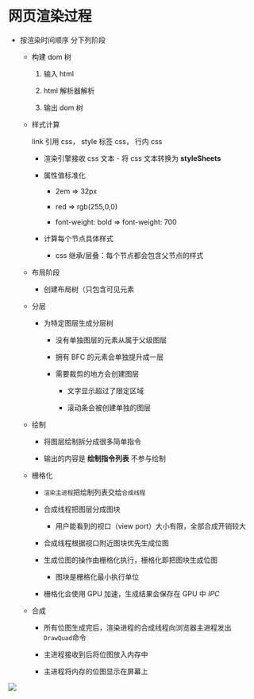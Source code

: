# 网页渲染过程

- 按渲染时间顺序 分下列阶段

  - 构建 dom 树

    1. 输入 html

    2. html 解析器解析

    3. 输出 dom 树

  - 样式计算

    link 引用 css， style 标签 css， 行内 css

    - 渲染引擎接收 css 文本 - 将 css 文本转换为 **styleSheets**

    - 属性值标准化

      - 2em => 32px

      - red => rgb(255,0,0)

      - font-weight: bold => font-weight: 700

    - 计算每个节点具体样式

      - css 继承/层叠：每个节点都会包含父节点的样式

  - 布局阶段

    - 创建布局树（只包含可见元素

  - 分层

    - 为特定图层生成分层树

      - 没有单独图层的元素从属于父级图层

      - 拥有 BFC 的元素会单独提升成一层

      - 需要裁剪的地方会创建图层

        - 文字显示超过了限定区域

        - 滚动条会被创建单独的图层

  - 绘制

    - 将图层绘制拆分成很多简单指令

    - 输出的内容是 **绘制指令列表** 不参与绘制

  - 栅格化

    - `渲染主进程`把绘制列表交给`合成线程`

    - 合成线程把图层分成图块

      - 用户能看到的视口（view port）大小有限，全部合成开销较大

    - 合成线程根据视口附近图块优先生成位图

    - 生成位图的操作由栅格化执行，栅格化即把图块生成位图

      - 图块是栅格化最小执行单位

    - 栅格化会使用 GPU 加速，生成结果会保存在 GPU 中 _IPC_

  - 合成

    - 所有位图生成完后，渲染进程的合成线程向浏览器主进程发出`DrawQuad`命令

    - 主进程接收到后将位图放入内存中

    - 主进程将内存的位图显示在屏幕上

![](https://cdn.jsdelivr.net/gh/aaronkwong929/pictures/20210804210434.png)
